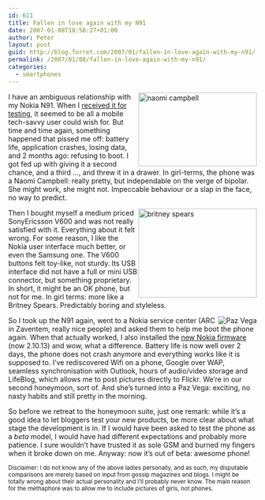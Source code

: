 ```yaml
---
id: 611
title: Fallen in love again with my N91
date: 2007-01-08T18:58:27+01:00
author: Peter
layout: post
guid: http://blog.forret.com/2007/01/fallen-in-love-again-with-my-n91/
permalink: /2007/01/08/fallen-in-love-again-with-my-n91/
categories:
  - smartphones
---
```

[<img  style="float: right" src="http://farm1.static.flickr.com/152/350600639_102e84f8ee_m.jpg" width="240" height="149" alt="naomi campbell" />](http://www.flickr.com/photos/pforret/350600639/ "Photo Sharing")I have an ambiguous relationship with my Nokia N91. When I [received it for testing](http://blog.forret.com/2006/04/nokia-n91-return-of-the-fin/), it seemed to be all a mobile tech-savvy user could wish for. But time and time again, something happened that pissed me off: battery life, application crashes, losing data, and 2 months ago: refusing to boot. I got fed up with giving it a second chance, and a third &#8230;, and threw it in a drawer. In girl-terms, the phone was a Naomi Campbell: really pretty, but independable on the verge of bipolar. She might work, she might not. Impeccable behaviour or a slap in the face, no way to predict.

[<img  style="float: right" src="http://farm1.static.flickr.com/156/350600638_4e8e4f107e_m.jpg" width="240" height="180" alt="britney spears" />](http://www.flickr.com/photos/pforret/350600638/ "Photo Sharing")Then I bought myself a medium priced SonyEricsson V600 and was not really satisfied with it. Everything about it felt wrong. For some reason, I like the Nokia user interface much better, or even the Samsung one. The V600 buttons felt toy-like, not sturdy. Its USB interface did not have a full or mini USB connector, but something proprietary. In short, it might be an OK phone, but not for me. In girl terms: more like a Britney Spears. Predictably boring and styleless.  
<!--more-->

  
<img style="float: right" src="http://farm1.static.flickr.com/36/77652229_f7c72f0bb2_m.jpg" alt="Paz Vega" /> So I took up the N91 again, went to a Nokia service center (ARC in Zaventem, really nice people) and asked them to help me boot the phone again. When that actually worked, I also installed the [new Nokia firmware](http://www.nokia.com/A4176089?N91) (now 2.10.13) and wow, what a difference. Battery life is now well over 2 days, the phone does not crash anymore and everything works like it is supposed to. I&#8217;ve rediscovered Wifi on a phone, Google over WAP, seamless synchronisation with Outlook, hours of audio/video storage and LifeBlog, which allows me to post pictures directly to Flickr. We&#8217;re in our second honeymoon, sort of. And she&#8217;s turned into a Paz Vega: exciting, no nasty habits and still pretty in the morning.

So before we retreat to the honeymoon suite, just one remark: while it&#8217;s a good idea to let bloggers test your new products, be more clear about what stage the development is in. If I would have been asked to test the phone as a _beta_ model, I would have had different expectations and probably more patience. I sure wouldn&#8217;t have trusted it as sole GSM and burned my fingers when it broke down on me. Anyway: now it&#8217;s out of beta: awesome phone!

<small>Disclaimer: I do not know any of the above ladies personally, and as such, my disputable comparisons are merely based on input from gossip magazines and blogs. I might be totally wrong about their actual personality and I&#8217;ll probably never know. The main reason for the methaphore was to allow me to include pictures of girls, not phones.</small>